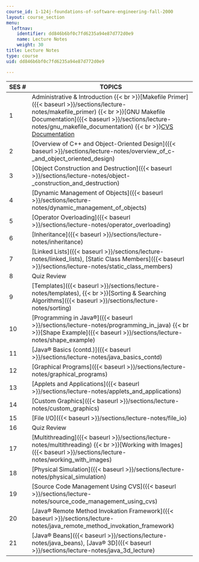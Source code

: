 ```yaml
---
course_id: 1-124j-foundations-of-software-engineering-fall-2000
layout: course_section
menu:
  leftnav:
    identifier: dd846b6bf0c7fd6235a94e87d772d0e9
    name: Lecture Notes
    weight: 30
title: Lecture Notes
type: course
uid: dd846b6bf0c7fd6235a94e87d772d0e9

---
```


| SES # | TOPICS |
| --- | --- |
| 1 | Administrative & Introduction  {{< br >}}[Makefile Primer]({{< baseurl >}}/sections/lecture-notes/makefile_primer)  {{< br >}}[GNU Makefile Documentation]({{< baseurl >}}/sections/lecture-notes/gnu_makefile_documentation)  {{< br >}}[CVS Documentation](http://web.mit.edu/macdev/Development/Documentation/www/CVS%20Documentation/Table%20Of%20Contents.html) |
| 2 | [Overview of C++ and Object-Oriented Design]({{< baseurl >}}/sections/lecture-notes/overview_of_c-_and_object_oriented_design) |
| 3 | [Object Construction and Destruction]({{< baseurl >}}/sections/lecture-notes/object-_construction_and_destruction) |
| 4 | [Dynamic Management of Objects]({{< baseurl >}}/sections/lecture-notes/dynamic_management_of_objects) |
| 5 | [Operator Overloading]({{< baseurl >}}/sections/lecture-notes/operator_overloading) |
| 6 | [Inheritance]({{< baseurl >}}/sections/lecture-notes/inheritance) |
| 7 | [Linked Lists]({{< baseurl >}}/sections/lecture-notes/linked_lists), [Static Class Members]({{< baseurl >}}/sections/lecture-notes/static_class_members) |
| 8 | Quiz Review |
| 9 | [Templates]({{< baseurl >}}/sections/lecture-notes/templates),  {{< br >}}[Sorting & Searching Algorithms]({{< baseurl >}}/sections/lecture-notes/sorting)  |
| 10 | [Programming in Java®]({{< baseurl >}}/sections/lecture-notes/programming_in_java)  {{< br >}}[Shape Example]({{< baseurl >}}/sections/lecture-notes/shape_example) |
| 11 | [Java® Basics (contd.)]({{< baseurl >}}/sections/lecture-notes/java_basics_contd) |
| 12 | [Graphical Programs]({{< baseurl >}}/sections/lecture-notes/graphical_programs) |
| 13 | [Applets and Applications]({{< baseurl >}}/sections/lecture-notes/applets_and_applications) |
| 14 | [Custom Graphics]({{< baseurl >}}/sections/lecture-notes/custom_graphics) |
| 15 | [File I/O]({{< baseurl >}}/sections/lecture-notes/file_io) |
| 16 | Quiz Review |
| 17 | [Multithreading]({{< baseurl >}}/sections/lecture-notes/multithreading)  {{< br >}}[Working with Images]({{< baseurl >}}/sections/lecture-notes/working_with_images) |
| 18 | [Physical Simulation]({{< baseurl >}}/sections/lecture-notes/physical_simulation) |
| 19 | [Source Code Management Using CVS]({{< baseurl >}}/sections/lecture-notes/source_code_management_using_cvs) |
| 20 | [Java® Remote Method Invokation Framework]({{< baseurl >}}/sections/lecture-notes/java_remote_method_invokation_framework) |
| 21 | [Java® Beans]({{< baseurl >}}/sections/lecture-notes/java_beans), [Java® 3D]({{< baseurl >}}/sections/lecture-notes/java_3d_lecture)